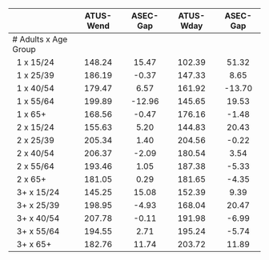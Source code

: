 
|                      |    ATUS-Wend |     ASEC-Gap |    ATUS-Wday |     ASEC-Gap |
| -------------------- | :----------: | :----------: | :----------: | :----------: |
| # Adults x Age Group |              |              |              |              |
| &nbsp;&nbsp;1 x 15/24 |       148.24 |        15.47 |       102.39 |        51.32 |
| &nbsp;&nbsp;1 x 25/39 |       186.19 |        -0.37 |       147.33 |         8.65 |
| &nbsp;&nbsp;1 x 40/54 |       179.47 |         6.57 |       161.92 |       -13.70 |
| &nbsp;&nbsp;1 x 55/64 |       199.89 |       -12.96 |       145.65 |        19.53 |
| &nbsp;&nbsp;1 x 65+  |       168.56 |        -0.47 |       176.16 |        -1.48 |
| &nbsp;&nbsp;2 x 15/24 |       155.63 |         5.20 |       144.83 |        20.43 |
| &nbsp;&nbsp;2 x 25/39 |       205.34 |         1.40 |       204.56 |        -0.22 |
| &nbsp;&nbsp;2 x 40/54 |       206.37 |        -2.09 |       180.54 |         3.54 |
| &nbsp;&nbsp;2 x 55/64 |       193.46 |         1.05 |       187.38 |        -5.33 |
| &nbsp;&nbsp;2 x 65+  |       181.05 |         0.29 |       181.65 |        -4.35 |
| &nbsp;&nbsp;3+ x 15/24 |       145.25 |        15.08 |       152.39 |         9.39 |
| &nbsp;&nbsp;3+ x 25/39 |       198.95 |        -4.93 |       168.04 |        20.47 |
| &nbsp;&nbsp;3+ x 40/54 |       207.78 |        -0.11 |       191.98 |        -6.99 |
| &nbsp;&nbsp;3+ x 55/64 |       194.55 |         2.71 |       195.24 |        -5.74 |
| &nbsp;&nbsp;3+ x 65+ |       182.76 |        11.74 |       203.72 |        11.89 |

